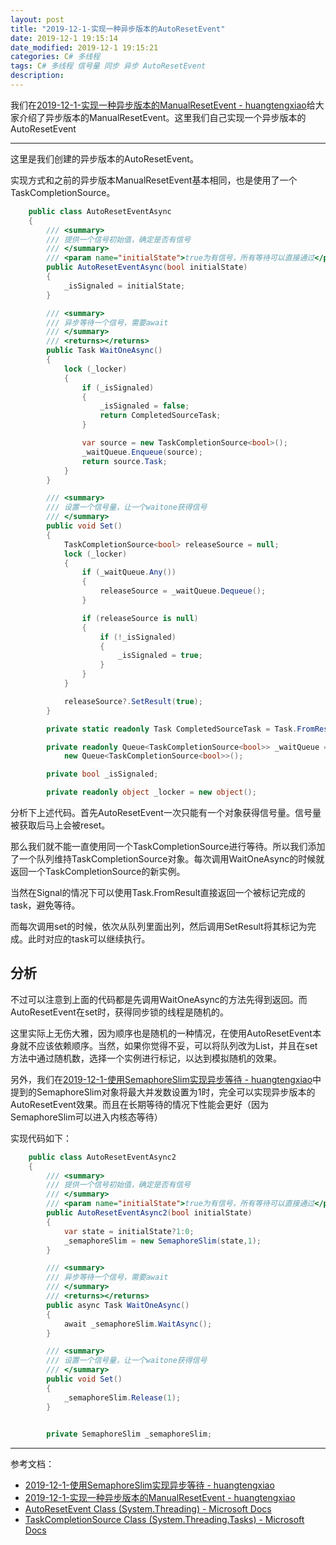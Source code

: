 ```yaml
---
layout: post
title: "2019-12-1-实现一种异步版本的AutoResetEvent"
date: 2019-12-1 19:15:14
date_modified: 2019-12-1 19:15:21
categories: C# 多线程 
tags: C# 多线程 信号量 同步 异步 AutoResetEvent
description:
---
```


我们在[2019-12-1-实现一种异步版本的ManualResetEvent - huangtengxiao](https://xinyuehtx.github.io/post/%E5%AE%9E%E7%8E%B0%E4%B8%80%E7%A7%8D%E5%BC%82%E6%AD%A5%E7%89%88%E6%9C%AC%E7%9A%84ManualResetEvent.html)给大家介绍了异步版本的ManualResetEvent。这里我们自己实现一个异步版本的AutoResetEvent

-----

这里是我们创建的异步版本的AutoResetEvent。

实现方式和之前的异步版本ManualResetEvent基本相同，也是使用了一个TaskCompletionSource。



```C# 
    public class AutoResetEventAsync
    {
        /// <summary>
        /// 提供一个信号初始值，确定是否有信号
        /// </summary>
        /// <param name="initialState">true为有信号，所有等待可以直接通过</param>
        public AutoResetEventAsync(bool initialState)
        {
            _isSignaled = initialState;
        }

        /// <summary>
        /// 异步等待一个信号，需要await
        /// </summary>
        /// <returns></returns>
        public Task WaitOneAsync()
        {
            lock (_locker)
            {
                if (_isSignaled)
                {
                    _isSignaled = false;
                    return CompletedSourceTask;
                }

                var source = new TaskCompletionSource<bool>();
                _waitQueue.Enqueue(source);
                return source.Task;
            }
        }

        /// <summary>
        /// 设置一个信号量，让一个waitone获得信号
        /// </summary>
        public void Set()
        {
            TaskCompletionSource<bool> releaseSource = null;
            lock (_locker)
            {
                if (_waitQueue.Any())
                {
                    releaseSource = _waitQueue.Dequeue();
                }

                if (releaseSource is null)
                {
                    if (!_isSignaled)
                    {
                        _isSignaled = true;
                    }
                }
            }

            releaseSource?.SetResult(true);
        }

        private static readonly Task CompletedSourceTask = Task.FromResult(true);

        private readonly Queue<TaskCompletionSource<bool>> _waitQueue =
            new Queue<TaskCompletionSource<bool>>();

        private bool _isSignaled;

        private readonly object _locker = new object();
```

分析下上述代码。首先AutoResetEvent一次只能有一个对象获得信号量。信号量被获取后马上会被reset。

那么我们就不能一直使用同一个TaskCompletionSource进行等待。所以我们添加了一个队列维持TaskCompletionSource对象。每次调用WaitOneAsync的时候就返回一个TaskCompletionSource的新实例。

当然在Signal的情况下可以使用Task.FromResult直接返回一个被标记完成的task，避免等待。

而每次调用set的时候，依次从队列里面出列，然后调用SetResult将其标记为完成。此时对应的task可以继续执行。

## 分析

不过可以注意到上面的代码都是先调用WaitOneAsync的方法先得到返回。而AutoResetEvent在set时，获得同步锁的线程是随机的。

这里实际上无伤大雅，因为顺序也是随机的一种情况，在使用AutoResetEvent本身就不应该依赖顺序。当然，如果你觉得不妥，可以将队列改为List，并且在set方法中通过随机数，选择一个实例进行标记，以达到模拟随机的效果。

另外，我们在[2019-12-1-使用SemaphoreSlim实现异步等待 - huangtengxiao](https://xinyuehtx.github.io/post/%E4%BD%BF%E7%94%A8SemaphoreSlim%E5%AE%9E%E7%8E%B0%E5%BC%82%E6%AD%A5%E7%AD%89%E5%BE%85.html)中提到的SemaphoreSlim对象将最大并发数设置为1时，完全可以实现异步版本的AutoResetEvent效果。而且在长期等待的情况下性能会更好（因为SemaphoreSlim可以进入内核态等待）

实现代码如下：

```c#
    public class AutoResetEventAsync2
    {
        /// <summary>
        /// 提供一个信号初始值，确定是否有信号
        /// </summary>
        /// <param name="initialState">true为有信号，所有等待可以直接通过</param>
        public AutoResetEventAsync2(bool initialState)
        {
            var state = initialState?1:0;
            _semaphoreSlim = new SemaphoreSlim(state,1);
        }

        /// <summary>
        /// 异步等待一个信号，需要await
        /// </summary>
        /// <returns></returns>
        public async Task WaitOneAsync()
        {
            await _semaphoreSlim.WaitAsync();
        }

        /// <summary>
        /// 设置一个信号量，让一个waitone获得信号
        /// </summary>
        public void Set()
        {
            _semaphoreSlim.Release(1);
        }
    

        private SemaphoreSlim _semaphoreSlim;


```



---

参考文档：

- [2019-12-1-使用SemaphoreSlim实现异步等待 - huangtengxiao](https://xinyuehtx.github.io/post/%E4%BD%BF%E7%94%A8SemaphoreSlim%E5%AE%9E%E7%8E%B0%E5%BC%82%E6%AD%A5%E7%AD%89%E5%BE%85.html)
- [2019-12-1-实现一种异步版本的ManualResetEvent - huangtengxiao](https://xinyuehtx.github.io/post/%E5%AE%9E%E7%8E%B0%E4%B8%80%E7%A7%8D%E5%BC%82%E6%AD%A5%E7%89%88%E6%9C%AC%E7%9A%84ManualResetEvent.html)
- [AutoResetEvent Class (System.Threading) - Microsoft Docs](https://docs.microsoft.com/en-us/dotnet/api/system.threading.autoresetevent?view=netframework-4.8)
- [TaskCompletionSource<TResult> Class (System.Threading.Tasks) - Microsoft Docs](https://docs.microsoft.com/en-us/dotnet/api/system.threading.tasks.taskcompletionsource-1?view=netframework-4.8)


